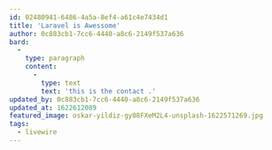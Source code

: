 ```yaml
---
id: 02480941-6486-4a5a-8ef4-a61c4e7434d1
title: 'Laravel is Awessome'
author: 0c883cb1-7cc6-4440-a8c6-2149f537a636
bard:
  -
    type: paragraph
    content:
      -
        type: text
        text: 'this is the contact .'
updated_by: 0c883cb1-7cc6-4440-a8c6-2149f537a636
updated_at: 1622612089
featured_image: oskar-yildiz-gy08FXeM2L4-unsplash-1622571269.jpg
tags:
  - livewire
---
```

